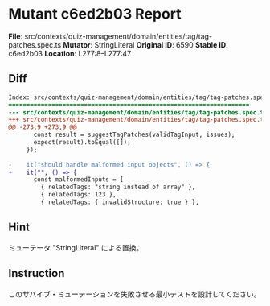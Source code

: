 # Mutant c6ed2b03 Report

**File**: src/contexts/quiz-management/domain/entities/tag/tag-patches.spec.ts
**Mutator**: StringLiteral
**Original ID**: 6590
**Stable ID**: c6ed2b03
**Location**: L277:8–L277:47

## Diff

```diff
Index: src/contexts/quiz-management/domain/entities/tag/tag-patches.spec.ts
===================================================================
--- src/contexts/quiz-management/domain/entities/tag/tag-patches.spec.ts	original
+++ src/contexts/quiz-management/domain/entities/tag/tag-patches.spec.ts	mutated #6590
@@ -273,9 +273,9 @@
       const result = suggestTagPatches(validTagInput, issues);
       expect(result).toEqual([]);
     });
 
-    it("should handle malformed input objects", () => {
+    it("", () => {
       const malformedInputs = [
         { relatedTags: "string instead of array" },
         { relatedTags: 123 },
         { relatedTags: { invalidStructure: true } },
```

## Hint

ミューテータ "StringLiteral" による置換。

## Instruction

このサバイブ・ミューテーションを失敗させる最小テストを設計してください。
